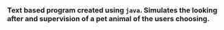 ### Text based program created using `java`. Simulates the looking after and supervision of a pet animal of the users choosing. 
